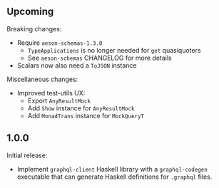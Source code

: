 ## Upcoming

Breaking changes:

* Require `aeson-schemas-1.3.0`
    * `TypeApplications` is no longer needed for `get` quasiquoters
    * See `aeson-schemas` CHANGELOG for more details
* Scalars now also need a `ToJSON` instance

Miscellaneous changes:

* Improved test-utils UX:
    * Export `AnyResultMock`
    * Add `Show` instance for `AnyResultMock`
    * Add `MonadTrans` instance for `MockQueryT`

## 1.0.0

Initial release:

* Implement `graphql-client` Haskell library with a `graphql-codegen` executable that can generate Haskell definitions for `.graphql` files.
